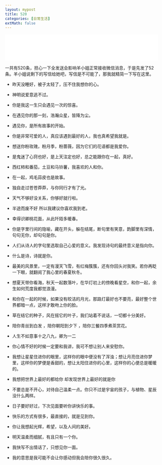 ```yaml
---
layout: mypost
title: 520
categories: [日常生活]
extMath: false
---
```



<iframe src="//music.163.com/outchain/player?type=2&id=156193&auto=1&height=66" frameborder="0" width="100%" height="86px" ></iframe>  

一共有520条，担心一下全发送会影响羊小姐正常接收微信消息，于是先发了52条。羊小姐说剩下的写信给她吧，写信是不可能了，那我就精简一下写在这里。
  
- 昨天没睡好，被子太轻了，压不住我想你的心。

- 神明说爱意逃不过。

- 你是我这一生只会遇见一次的惊喜。

- 在遇见你的那一刻，浩瀚众星，皆降为尘。 

- 遇见你，是所有故事的开始。

- 你是非常可爱的人，真应该遇到最好的人，我也真希望我就是。 

- 想送你粉玫瑰，粉月季，粉蔷薇，因为它们的花语都是我爱你。

- 是鬼迷了心窍也好，是上天注定也好，总之能跟你在一起，真好。

- 西红柿和番茄，土豆和马铃薯，我喜欢的人和你。

- 在一起，鸡毛蒜皮也是故事。

- 独自走过苍苍莽莽，与你同行才有了光。

- 天气不够好没关系，你够好就行啦。

- 半途而废不好 所以我建议你喜欢我到老。 

- 幸得识卿桃花面，从此阡陌多暖春。

- 你是字里行间的隐喻，藏在开头，躲在结尾，断句里有笑意，韵脚里有深情，句句无你，却句句是你。 

- 人们从诗人的字句里选取自己心爱的意义。我发现诗句的最终意义是指向你。

- 什么是诗，诗就是你。

- 最美的风景里，一定有漫天飞雪，有红梅簇簇，还有你回头对我笑。若你再眨一下眼，就翻阅了我心里的春夏秋冬。 

- 想夏天带你看海，秋天一起数落叶，在华灯初上的傍晚看星空，和你一起，余生如何荒度我都觉浪漫。 

- 和你在一起的时候，如果没有皎洁的月光，那路灯最好也不要亮，最好整个世界都暗一点，这样才敢吻上你的脸。

- 草在结它的种子，风在摇它的叶子，我们站着不说话，一切都十分美好。

- 陪你青丝到白发 ，陪你朝阳到夕下 ，陪你三餐四季煮茶赏花。

- 人生不如意事十之八九，卿为一二 

- 你心情不好的时候一定要和我讲，我可不想让别人来安慰你。

- 我想让星星住进你的眼里，这样你的眼中便没有了浑浊；想让月亮住进你梦里，这样你的梦便是香甜的，想让太阳住进你的心里，这样你的心便总是暖暖的。

- 我想把世界上最好的都给你 却发现世界上最好的就是你 

- 不要总是不开心，对待自己温柔一点。你只不过是宇宙的孩子，与植物、星辰没什么两样。

- 日子要好好过，下次见面要听你讲快乐的事。

- 快乐的方式有很多，最直接的，就是见到你。 

- 你让我想起光辉，希望，以及人间的美好。

- 明天温柔而细腻，有且只有一个你。

- 我快写不出情话了，只想见你一面。 

- 我的意思是我可能不会让你感动但我会陪你很久很久。 

